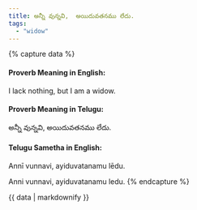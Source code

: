 ```yaml
---
title: అన్నీ వున్నవి,  అయిదువతనము లేదు.
tags:
  - "widow"
---
```


{% capture data %}
#### Proverb Meaning in English:
I lack nothing, but I am a widow.

#### Proverb Meaning in Telugu:
అన్నీ వున్నవి,  అయిదువతనము లేదు.

#### Telugu Sametha in English:
Annī vunnavi,  ayiduvatanamu lēdu.

Anni vunnavi,  ayiduvatanamu ledu.
{% endcapture %}

{{ data | markdownify }}

